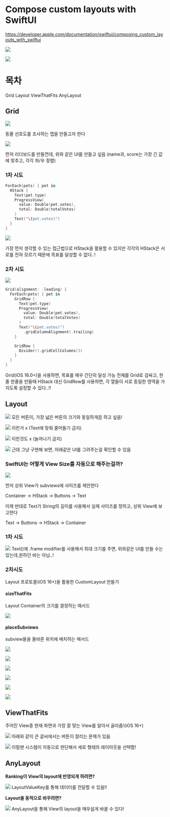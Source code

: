 # Compose custom layouts with SwiftUI

https://developer.apple.com/documentation/swiftui/composing_custom_layouts_with_swiftui

![](https://i.imgur.com/5OhrLZv.png)

![](https://i.imgur.com/k5JrYmv.png)

# 목차

Grid
Layout
ViewThatFits
AnyLayout

## Grid

![](https://i.imgur.com/21XXaUE.png)

동물 선호도를 조사하는 앱을 만들고자 한다

![](https://i.imgur.com/x6vV2Ad.png)

먼저 리더보드를 만들껀데, 위와 같은 UI를 만들고 싶음
(name과, score는 가장 긴 값에 맞추고, 각각 좌/우 정렬)


### 1차 시도

```swift
ForEach(pets) { pet in
  HStack {
    Text(pet.type)
    ProgressView(
      value: Double(pet.votes),
      total: Double(totalVotes)
    )
    Text("\(pet.votes)")
  }
}
```

![](https://i.imgur.com/eXGKzqw.png)

가장 먼저 생각할 수 있는 접근법으로 HStack을 활용할 수 있지만
각각의 HStack은 서로를 전혀 모르기 때문에 목표를 달성할 수 없다..!

### 2차 시도

![](https://i.imgur.com/RFNs86X.png)

```swift
Grid(alignment: .leading) {
  ForEach(pets) { pet in
    GridRow {
      Text(pet.type)
      ProgressView(
        value: Double(pet.votes),
        total: Double(totalVotes)
      )
      Text("\(pet.votes)")
        .gridColumnAlignment(.trailing)
    }

    GridRow {
      Divider().gridCellColumns(3)
    }
  }
}
```

Grid(iOS 16.0+)을 사용하면, 목표를 매우 간단히 달성 가능
전체를 Grid로 감싸고, 한줄 한줄을 만들때 HStack 대신 GridRow를 사용하면, 각 열들이 서로 동일한 영역을 가지도록 설정할 수 있다..!!

## Layout

![](https://i.imgur.com/RF003MF.png)
모든 버튼이, 가장 넓은 버튼의 크기와 동일하게끔 하고 싶음!

![](https://i.imgur.com/j4Ykmoc.png)
이런거 x (Text에 맞춰 줄어들기 금지)

![](https://i.imgur.com/syWBGQm.png)
이런것도 x (늘어나기 금지)

![](https://i.imgur.com/xT2HFxW.png)
근데 그냥 구현해 보면, 아래같은 UI를 그려주는걸 확인할 수 있음


### SwiftUI는 어떻게 View Size를 자동으로 해주는걸까?

![](https://i.imgur.com/UG2bZwN.png)

먼저 상위 View가 subviews에 사이즈를 제안한다

Container
-> HStack
-> Buttons
-> Text

이제 반대로 Text가 String의 길이를 사용해서 실제 사이즈를 정하고, 상위 View에 보고한다

Text ->
Buttons ->
HStack ->
Container

### 1차 시도

![](https://i.imgur.com/BxZ3qW6.png)
Text()에 .frame modifier를 사용해서 최대 크기를 주면, 위와같은 UI를 만들 수는 있는데,원하던 바는 아님..!


### 2차시도

Layout 프로토콜(iOS 16+)을 활용한 CustomLayout 만들기


#### sizeThatFits

Layout Container의 크기를 결정하는 매서드

![](https://i.imgur.com/TD40EnB.png)

#### placeSubviews

subview들을 올바른 위치에 배치하는 매서드

![](https://i.imgur.com/e9N2oXz.png)



![](https://i.imgur.com/TZSucuP.png)

![](https://i.imgur.com/bmiJHLZ.png)

![](https://i.imgur.com/GJjArMa.png)

![](https://i.imgur.com/MULwqU6.png)

![](https://i.imgur.com/H7l26Qp.png)


## ViewThatFits

주어진 View중 현재 화면과 가장 잘 맞는 View를 알아서 골라줌!(iOS 16+)


![](https://i.imgur.com/6gdparm.png)
아래와 같이 큰 글씨에서는 버튼이 잘리는 문제가 있음

![](https://i.imgur.com/dn51Ari.png)
이럴땐 시스템이 자동으로 판단해서 세로 형태의 레이아웃을 선택함!

## AnyLayout

**Ranking이 View의 layout에 반영되게 하려면?**

![](https://i.imgur.com/YuoJdai.png)
LayoutValueKey를 통해 데이터를 전달할 수 있음!!

**Layout을 동적으로 바꾸려면?**

![](https://i.imgur.com/mdi3tUu.png)
AnyLayout을 통해 View의 layout을 매우쉽게 바꿀 수 있다!



